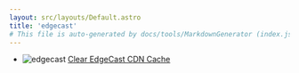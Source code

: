 ```yaml
---
layout: src/layouts/Default.astro
title: 'edgecast'
# This file is auto-generated by docs/tools/MarkdownGenerator (index.js)
---
```


<ul>

<li>

![edgecast](https://i.octopus.com/library/step-templates/edgecast.png) [Clear EdgeCast CDN Cache](/edgecast/clear-edgecast-cdn-cache/)

</li>
        
</ul>
